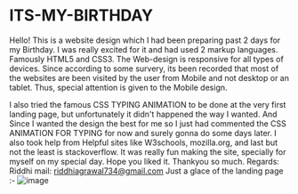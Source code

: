 # ITS-MY-BIRTHDAY
Hello!
This is a website design which I had been preparing past 2 days for my Birthday.
I was really excited for it and had used 2 markup languages. Famously HTML5 and CSS3. The Web-design is responsive for all types of devices. 
Since according to some survery, its been recorded that most of the websites are been visited by the user from Mobile and not desktop or an tablet. 
Thus, special attention is given to the Mobile design. 

I also tried the famous CSS TYPING ANIMATION to be done at the very first landing page, but unfortunately it didn't happened the way I wanted. 
And Since I wanted the design the best for me so I just had commented the CSS ANIMATION FOR TYPING for now and surely gonna do some days later. 
I also took help from Helpful sites like W3schools, mozilla.org, and last but not the least is stackoverflow. 
It was really fun making the site, specially for myself on my special day. 
Hope you liked it. 
Thankyou so much. 
Regards: Riddhi
mail: riddhiagrawal734@gmail.com
Just a glace of the landing page :-
![image](https://user-images.githubusercontent.com/79087613/177499607-59abd546-850c-4a75-85f8-a81c0bfbd994.png)

